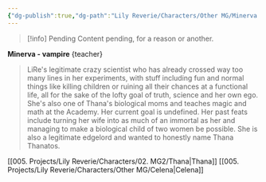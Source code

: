 ```yaml
---
{"dg-publish":true,"dg-path":"Lily Reverie/Characters/Other MG/Minerva.md","permalink":"/lily-reverie/characters/other-mg/minerva/","created":"2024-01-22T20:49:58.120-03:00","updated":"2024-01-22T20:49:58.120-03:00"}
---
```



>[!info] Pending
>Content pending, for a reason or another.

**Minerva - vampire** {teacher}

> LiRe's legitimate crazy scientist who has already crossed way too many lines in her experiments, with stuff including fun and normal things like killing children or ruining all their chances at a functional life, all for the sake of the lofty goal of truth, science and her own ego. She's also one of Thana's biological moms and teaches magic and math at the Academy. Her current goal is undefined. Her past feats include turning her wife into as much of an immortal as her and managing to make a biological child of two women be possible. She is also a legitimate edgelord and wanted to honestly name Thana Thanatos.

[[005. Projects/Lily Reverie/Characters/02. MG2/Thana\|Thana]]
[[005. Projects/Lily Reverie/Characters/Other MG/Celena\|Celena]]